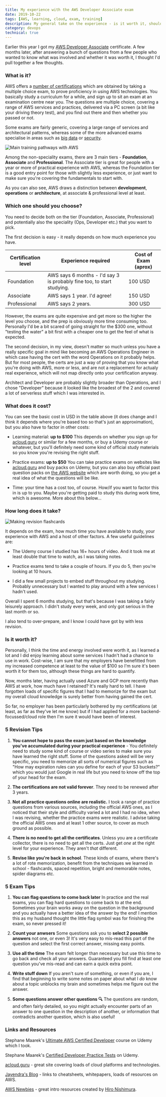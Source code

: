 ```yaml
---
title: My experience with the AWS Developer Associate exam
date: 2019-10-22
tags: [AWS, learning, cloud, exam, training]
description: My general take on the experience - is it worth it, should you do it, what's involved?
category: devops
technical: true
---
```


Earlier this year I got my <a href="https://aws.amazon.com/certification/certified-developer-associate/" target="_blank">AWS Developer Associate</a> certificate. A few months later, after answering a bunch of questions from a few people who wanted to know what was involved and whether it was worth it, I thought I'd pull together a few thoughts.

### What is it?

AWS offers a <a href="https://aws.amazon.com/certification/" target="_blank">number of certifications</a> which are obtained by taking a multiple choice exam, to prove proficiency in using AWS technologies. You basically study a curriculum for a while, and sign up to sit an exam at an examination centre near you. The questions are multiple choice, covering a range of AWS services and practices, delivered via a PC screen (a bit like your driving theory test), and you find out there and then whether you passed or not.

Some exams are fairly generic, covering a large range of services and architectural patterns, whereas some of the more advanced exams specialise in areas such as <a href="https://aws.amazon.com/certification/certified-big-data-specialty/" target="_blank">big data</a> or <a href="https://aws.amazon.com/certification/certified-security-specialty/" target="_blank">security</a>.

![Main training pathways with AWS](./img/aws.png)

Among the non-speciality exams, there are 3 main tiers - **Foundation**, **Associate** and **Professional**. The Associate tier is great for people with a year or more of practical experience with AWS, whereas the Foundation tier is a good entry point for those with slightly less experience, or just want to make sure you're covering the fundamentals to start with.

As you can also see, AWS draws a distinction between **development**, **operations** or **architecture**, at associate & professional level at least.

### Which one should you choose?

You need to decide both on the tier (Foundation, Associate, Professional) and potentially also the speciality (Ops, Developer etc.) that you want to pick.

The first decision is easy - it really depends on how much experience you have.

| Certification level | Experience required                                                    | Cost of Exam (aprox) |
| ------------------- | ---------------------------------------------------------------------- | -------------------- |
| Foundation          | AWS says 6 months - I'd say 3 is probably fine too, to start studying. | 100 USD              |
| Associate           | AWS says 1 year. I'd agree!                                            | 150 USD              |
| Professional        | AWS says 2 years.                                                      | 300 USD              |

However, the exams are quite expensive and get more so the higher the level you choose, and the prep is obviously more time consuming too. Personally I'd be a bit scared of going straight for the \$300 one, without "testing the water" a bit first with a cheaper one to get the feel of what is expected.

The second decision, in my view, doesn't matter so much unless you have a really specific goal in mind like becoming an AWS Operations Engineer in which case having the cert with the word Operations on it probably helps. But for most people, the certs are just a way of proving that you know what you're doing with AWS, more or less, and are not a replacement for actualy real experience, which will not map directly onto your certification anyway.

Architect and Developer are probably slightly broader than Operations, and I chose "Developer" because it looked like the broadest of the 2 and covered a lot of serverless stuff which I was interested in.

### What does it cost?

You can see the basic cost in USD in the table above (it does change and I think it depends where you're based too so that's just an approximation), but you also have to factor in other costs:

- Learning material: **up to \$100** This depends on whether you sign up for <a href="https://acloud.guru/" target="_blank">acloud.guru</a> or similar for a few months, or buy a Udemy course or whatever, but you'll definitely need some kind of official study materials so you know you're revising the right stuff.

- Practice exams: **up to \$50** You can take practice exams on websites like <a href="https://acloud.guru/" target="_blank">acloud.guru</a> and buy packs on Udemy, but you can also buy official past question packs on <a href="https://aws.amazon.com/certification/certification-prep/" target="_blank">the AWS website</a> which are worth doing, so you get a real idea of what the questions will be like.

- Time: your time has a cost too, of course. How/if you want to factor this in is up to you. Maybe you're getting paid to study this during work time, which is awesome. More about this below...

### How long does it take?

![Making revision flashcards](./img/notes.JPG)

It depends on the exam, how much time you have available to study, your experience with AWS and a host of other factors. A few useful guidelines are:

- The Udemy course I studied has 16+ hours of video. And it took me at least double that time to watch, as I was taking notes.

- Practice exams tend to take a couple of hours. If you do 5, then you're looking at 10 hours.

- I did a few small projects to embed stuff throughout my studying. Probably unnecessary but I wanted to play around with a few services I hadn't used.

Overall I spent 6 months studying, but that's because I was taking a fairly leisurely approach. I didn't study every week, and only got serious in the last month or so.

I also tend to over-prepare, and I know I could have got by with less revision.

### Is it worth it?

Personally, I think the time and energy involved were worth it, as I learned a lot and I did enjoy learning about some services I hadn't had a chance to use in work. Cost-wise, I am sure that my employers have benefitted from my increased competence at least to the value of \$100 so I'm sure it's been worth it for them too, although these things are hard to quantify.

Now, months later, having actually used Azure and GCP more recently than AWS at work, how much have I retained? It's really hard to tell. I have forgotten loads of specific figures that I had to memorize for the exam but my overall cloud knowledge is surely better from having gained the cert.

So far, no employer has been particularly bothered by my certifications (at least, as far as they've let me know) but if I had applied for a more backend-focussed/cloud role then I'm sure it would have been of interest.

### 5 Revision Tips

1. **You cannot hope to pass the exam just based on the knowledge you've accumulated during your practical experience** - You definitely need to study some kind of course or video series to make sure you have learned the right stuff. Some of the questions asked will be very specific, you need to memorize all sorts of numerical figures such as "How may expiration rules can you define for each of your S3 buckets?" which you would just Google in real life but you need to know off the top of your head for the exam.

2. **The certifications are not valid forever**. They need to be renewed after 3 years.

3. **Not all practice questions online are realistic.** I took a range of practice questions from various sources, including the official AWS ones, as I noticed that their style and difficulty varied a lot and I had no idea, when I was revising, whether the practice exams were realistic. I advise taking the official AWS ones and at least 1 other source, to cover as much ground as possible.

4. **There is no need to get all the certificates**. Unless you are a certificate collector, there is no need to get all the certs. Just get _one_ at the right level for your experience. They aren't _that_ different.

5. **Revise like you're back in school**. These kinds of exams, where there's a lot of rote memorization, benefit from the techniques we learned in school - flashcards, spaced repetition, bright and memorable notes, spider diagrams etc.

### 5 Exam Tips

1. **You can flag questions to come back later** In practice and the real exams, you can flag hard questions to come back to at the end. Sometimes your brain works away on the question in the background and you actually have a better idea of the answer by the end! I mention this as my husband thought the little flag symbol was for finishing the exam, so never pressed it!

2. **Count your anwsers** Some questions ask you to **select 2 possible answers** not one, or even 3! It's very easy to mis-read this part of the question and select the first correct answer, missing easy points.

3. **Use all the time** The exam felt longer than necessary but use this time to go back and check all your answers. Guaranteed you fill find at least one question you've mis-read and can earn a quick extra point.

4. **Write stuff down** If you aren't sure of something, or even if you are, I find that beginning to write some notes on paper about what I _do_ know about a topic unblocks my brain and sometimes helps me figure out the answer.

5. **Some questions answer other questions 🔍** The questions are random, and often fairly detailed, so you might actually encounter parts of an answer to one question in the description of another, or information that contradicts another question, which is also useful!

### Links and Resources

Stephane Maarek's <a href="https://www.udemy.com/course/aws-certified-developer-associate-dva-c01/" target="_blank">Ultimate AWS Certified Developer</a> course on Udemy which I took.

Stephane Maarek's <a href="https://www.udemy.com/course/aws-certified-developer-associate-practice-tests-dva-c01/" target="_blank">Certified Developer Practice Tests</a> on Udemy.

<a href="https://acloud.guru/" target="_blank">acloud.guru</a> - great site covering loads of cloud platforms and technologies.

<a href="http://jayendrapatil.com/" target="_blank">Jayendra's Blog</a> - links to cheatsheets, whitepapers, loads of resources on AWS.

<a href="https://awsnewbies.com/" target="_blank">AWS Newbies</a> - great intro resources created by <a href="https://twitter.com/hirokonishimura" target="_blank">Hiro Nishimura</a>.
